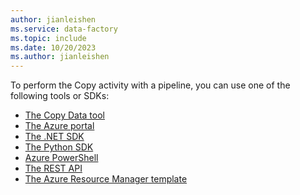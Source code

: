```yaml
---
author: jianleishen
ms.service: data-factory
ms.topic: include
ms.date: 10/20/2023
ms.author: jianleishen
---
```

<!--
    Separate the generic "Get started" paragraph from each connector-* article in azure-docs-pr/ to ease future central update.
-->

To perform the Copy activity with a pipeline, you can use one of the following tools or SDKs:

- [The Copy Data tool](../quickstart-hello-world-copy-data-tool.md)
- [The Azure portal](../quickstart-create-data-factory-portal.md)
- [The .NET SDK](../quickstart-create-data-factory-dot-net.md)
- [The Python SDK](../quickstart-create-data-factory-python.md)
- [Azure PowerShell](../quickstart-create-data-factory-powershell.md)
- [The REST API](../quickstart-create-data-factory-rest-api.md)
- [The Azure Resource Manager template](../quickstart-create-data-factory-resource-manager-template.md)

